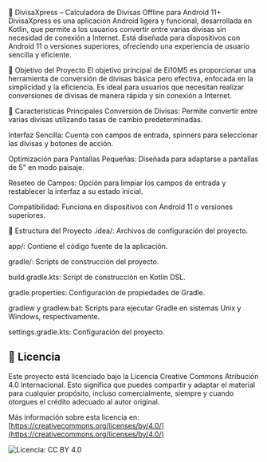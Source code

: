 💱 DivisaXpress – Calculadora de Divisas Offline para Android 11+
DivisaXpress es una aplicación Android ligera y funcional, desarrollada en Kotlin, que permite a los usuarios convertir entre varias divisas sin necesidad de conexión a Internet. Está diseñada para dispositivos con Android 11 o versiones superiores, ofreciendo una experiencia de usuario sencilla y eficiente.

🎯 Objetivo del Proyecto
El objetivo principal de Ei10M5 es proporcionar una herramienta de conversión de divisas básica pero efectiva, enfocada en la simplicidad y la eficiencia. Es ideal para usuarios que necesitan realizar conversiones de divisas de manera rápida y sin conexión a Internet.

🧩 Características Principales
Conversión de Divisas: Permite convertir entre varias divisas utilizando tasas de cambio predeterminadas.

Interfaz Sencilla: Cuenta con campos de entrada, spinners para seleccionar las divisas y botones de acción.

Optimización para Pantallas Pequeñas: Diseñada para adaptarse a pantallas de 5" en modo paisaje.

Reseteo de Campos: Opción para limpiar los campos de entrada y restablecer la interfaz a su estado inicial.

Compatibilidad: Funciona en dispositivos con Android 11 o versiones superiores.

📁 Estructura del Proyecto
.idea/: Archivos de configuración del proyecto.

app/: Contiene el código fuente de la aplicación.

gradle/: Scripts de construcción del proyecto.

build.gradle.kts: Script de construcción en Kotlin DSL.

gradle.properties: Configuración de propiedades de Gradle.

gradlew y gradlew.bat: Scripts para ejecutar Gradle en sistemas Unix y Windows, respectivamente.

settings.gradle.kts: Configuración del proyecto.


## 📄 Licencia

Este proyecto está licenciado bajo la Licencia Creative Commons Atribución 4.0 Internacional. Esto significa que puedes compartir y adaptar el material para cualquier propósito, incluso comercialmente, siempre y cuando otorgues el crédito adecuado al autor original.

Más información sobre esta licencia en: [https://creativecommons.org/licenses/by/4.0/](https://creativecommons.org/licenses/by/4.0/)

![Licencia: CC BY 4.0](https://licensebuttons.net/l/by/4.0/88x31.png)


